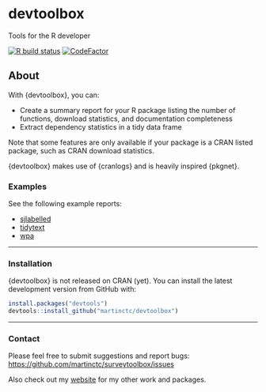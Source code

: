 # devtoolbox
Tools for the R developer

[![R build status](https://github.com/martinctc/devtoolbox/workflows/R-CMD-check/badge.svg)](https://github.com/martinctc/devtoolbox/actions)
[![CodeFactor](https://www.codefactor.io/repository/github/martinctc/devtoolbox/badge)](https://www.codefactor.io/repository/github/martinctc/devtoolbox)

## About

With {devtoolbox}, you can:

- Create a summary report for your R package listing the number of functions, download statistics, and documentation completeness
- Extract dependency statistics in a tidy data frame

Note that some features are only available if your package is a CRAN listed package, such as CRAN download statistics.

{devtoolbox} makes use of {cranlogs} and is heavily inspired {pkgnet}.

### Examples

See the following example reports:
- [sjlabelled](https://martinctc.github.io/devtoolbox/examples/sjlabelled_summary_report.html)
- [tidytext](https://martinctc.github.io/devtoolbox/examples/tidytext_summary_report.html)
- [wpa](https://martinctc.github.io/devtoolbox/examples/wpa_summary_report.html)

---

### Installation

{devtoolbox} is not released on CRAN (yet). 
You can install the latest development version from GitHub with:

```R
install.packages("devtools")
devtools::install_github("martinctc/devtoolbox")
```

---

### Contact

Please feel free to submit suggestions and report bugs: <https://github.com/martinctc/surveytoolbox/issues>

Also check out my [website](https://martinctc.github.io) for my other work and packages.

